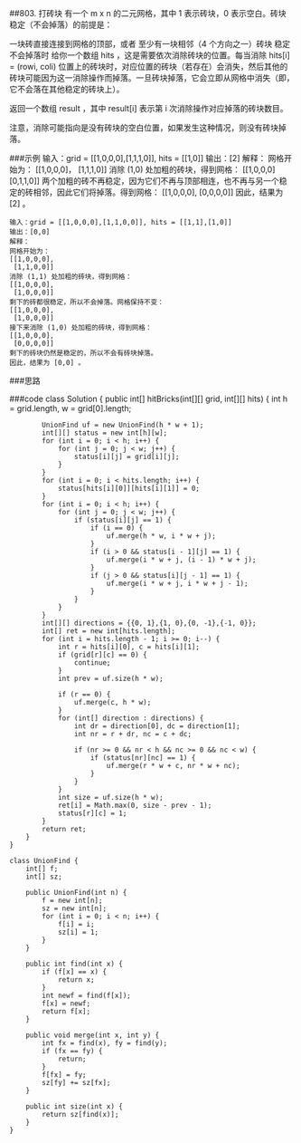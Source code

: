##803. 打砖块
有一个 m x n 的二元网格，其中 1 表示砖块，0 表示空白。砖块 稳定（不会掉落）的前提是：

一块砖直接连接到网格的顶部，或者
至少有一块相邻（4 个方向之一）砖块 稳定 不会掉落时
给你一个数组 hits ，这是需要依次消除砖块的位置。每当消除 hits[i] = (rowi, coli) 位置上的砖块时，对应位置的砖块（若存在）会消失，然后其他的砖块可能因为这一消除操作而掉落。一旦砖块掉落，它会立即从网格中消失（即，它不会落在其他稳定的砖块上）。

返回一个数组 result ，其中 result[i] 表示第 i 次消除操作对应掉落的砖块数目。

注意，消除可能指向是没有砖块的空白位置，如果发生这种情况，则没有砖块掉落。

###示例
    输入：grid = [[1,0,0,0],[1,1,1,0]], hits = [[1,0]]
    输出：[2]
    解释：
    网格开始为：
    [[1,0,0,0]，
     [1,1,1,0]]
    消除 (1,0) 处加粗的砖块，得到网格：
    [[1,0,0,0]
     [0,1,1,0]]
    两个加粗的砖不再稳定，因为它们不再与顶部相连，也不再与另一个稳定的砖相邻，因此它们将掉落。得到网格：
    [[1,0,0,0],
     [0,0,0,0]]
    因此，结果为 [2] 。   
    
    输入：grid = [[1,0,0,0],[1,1,0,0]], hits = [[1,1],[1,0]]
    输出：[0,0]
    解释：
    网格开始为：
    [[1,0,0,0],
     [1,1,0,0]]
    消除 (1,1) 处加粗的砖块，得到网格：
    [[1,0,0,0],
     [1,0,0,0]]
    剩下的砖都很稳定，所以不会掉落。网格保持不变：
    [[1,0,0,0], 
     [1,0,0,0]]
    接下来消除 (1,0) 处加粗的砖块，得到网格：
    [[1,0,0,0],
     [0,0,0,0]]
    剩下的砖块仍然是稳定的，所以不会有砖块掉落。
    因此，结果为 [0,0] 。
###思路
    
###code
    class Solution {
        public int[] hitBricks(int[][] grid, int[][] hits) {
            int h = grid.length, w = grid[0].length;
            
            UnionFind uf = new UnionFind(h * w + 1);
            int[][] status = new int[h][w];
            for (int i = 0; i < h; i++) {
                for (int j = 0; j < w; j++) {
                    status[i][j] = grid[i][j];
                }
            }
            for (int i = 0; i < hits.length; i++) {
                status[hits[i][0]][hits[i][1]] = 0;
            }
            for (int i = 0; i < h; i++) {
                for (int j = 0; j < w; j++) {
                    if (status[i][j] == 1) {
                        if (i == 0) {
                            uf.merge(h * w, i * w + j);
                        }
                        if (i > 0 && status[i - 1][j] == 1) {
                            uf.merge(i * w + j, (i - 1) * w + j);
                        }
                        if (j > 0 && status[i][j - 1] == 1) {
                            uf.merge(i * w + j, i * w + j - 1);
                        }
                    }
                }
            }
            int[][] directions = {{0, 1},{1, 0},{0, -1},{-1, 0}};
            int[] ret = new int[hits.length];
            for (int i = hits.length - 1; i >= 0; i--) {
                int r = hits[i][0], c = hits[i][1];
                if (grid[r][c] == 0) {
                    continue;
                }
                int prev = uf.size(h * w);
    
                if (r == 0) {
                    uf.merge(c, h * w);
                }
                for (int[] direction : directions) {
                    int dr = direction[0], dc = direction[1];
                    int nr = r + dr, nc = c + dc;
                    
                    if (nr >= 0 && nr < h && nc >= 0 && nc < w) {
                        if (status[nr][nc] == 1) {
                            uf.merge(r * w + c, nr * w + nc);
                        }
                    }
                }
                int size = uf.size(h * w);
                ret[i] = Math.max(0, size - prev - 1);
                status[r][c] = 1;
            }
            return ret;
        }
    }
    
    class UnionFind {
        int[] f;
        int[] sz;
    
        public UnionFind(int n) {
            f = new int[n];
            sz = new int[n];
            for (int i = 0; i < n; i++) {
                f[i] = i;
                sz[i] = 1;
            }
        }
    
        public int find(int x) {
            if (f[x] == x) {
                return x;
            }
            int newf = find(f[x]);
            f[x] = newf;
            return f[x];
        }
    
        public void merge(int x, int y) {
            int fx = find(x), fy = find(y);
            if (fx == fy) {
                return;
            }
            f[fx] = fy;
            sz[fy] += sz[fx];
        }
    
        public int size(int x) {
            return sz[find(x)];
        }
    }
